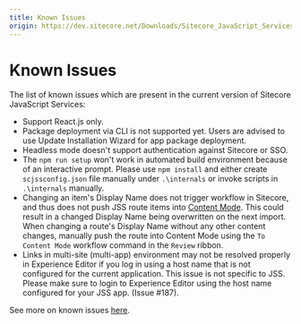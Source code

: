 ```yaml
---
title: Known Issues
origin: https://dev.sitecore.net/Downloads/Sitecore_JavaScript_Services/90_Tech_Preview/Sitecore_JavaScript_Services_90_Tech_Preview/Known_Issues
---
```


# Known Issues

The list of known issues which are present in the current version of Sitecore JavaScript Services:

-   Support React.js only.
-   Package deployment via CLI is not supported yet. Users are advised to use Update Installation Wizard for app package deployment.
-   Headless mode doesn't support authentication against Sitecore or SSO.
-   The `npm run setup` won't work in automated build environment because of an interactive prompt. Please use `npm install` and either create `scjssconfig.json` file manually under `.\internals` or invoke scripts in `.\internals` manually.
-   Changing an item's Display Name does not trigger workflow in Sitecore, and thus does not push JSS route items into [Content Mode](#/dev-workflows?id=content-workflow-and-developer-overwrite). This could result in a changed Display Name being overwritten on the next import. When changing a route's Display Name without any other content changes, manually push the route into Content Mode using the `To Content Mode` workflow command in the `Review` ribbon.
-   Links in multi-site (multi-app) environment may not be resolved properly in Experience Editor if you log in using a host name that is not configured for the current application. This issue is not specific to JSS. Please make sure to login to Experience Editor using the host name configured for your JSS app. (Issue #187).

See more on known issues [here](https://jss.sitecore.net/#/release-notes?id=known-issues).